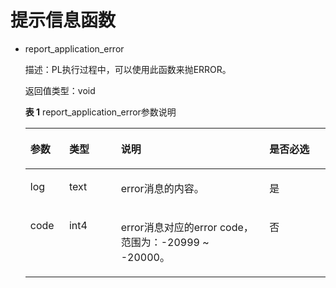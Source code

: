 # 提示信息函数<a name="ZH-CN_TOPIC_0311139290"></a>

-   report\_application\_error

    描述：PL执行过程中，可以使用此函数来抛ERROR。

    返回值类型：void

    **表 1**  report\_application\_error参数说明

    <a name="table72726123513"></a>
    <table><thead align="left"><tr id="row6312265356"><th class="cellrowborder" valign="top" width="12.93%" id="mcps1.2.5.1.1"><p id="p64102615355"><a name="p64102615355"></a><a name="p64102615355"></a>参数</p>
    </th>
    <th class="cellrowborder" valign="top" width="17.24%" id="mcps1.2.5.1.2"><p id="p7432653516"><a name="p7432653516"></a><a name="p7432653516"></a>类型</p>
    </th>
    <th class="cellrowborder" valign="top" width="49.46%" id="mcps1.2.5.1.3"><p id="p195182683510"><a name="p195182683510"></a><a name="p195182683510"></a>说明</p>
    </th>
    <th class="cellrowborder" valign="top" width="20.369999999999997%" id="mcps1.2.5.1.4"><p id="p9532653511"><a name="p9532653511"></a><a name="p9532653511"></a>是否必选</p>
    </th>
    </tr>
    </thead>
    <tbody><tr id="row56182615359"><td class="cellrowborder" valign="top" width="12.93%" headers="mcps1.2.5.1.1 "><p id="p1262262359"><a name="p1262262359"></a><a name="p1262262359"></a>log</p>
    </td>
    <td class="cellrowborder" valign="top" width="17.24%" headers="mcps1.2.5.1.2 "><p id="p66326123510"><a name="p66326123510"></a><a name="p66326123510"></a>text</p>
    </td>
    <td class="cellrowborder" valign="top" width="49.46%" headers="mcps1.2.5.1.3 "><p id="p24733307504"><a name="p24733307504"></a><a name="p24733307504"></a>error消息的内容。</p>
    </td>
    <td class="cellrowborder" valign="top" width="20.369999999999997%" headers="mcps1.2.5.1.4 "><p id="p116626123514"><a name="p116626123514"></a><a name="p116626123514"></a>是</p>
    </td>
    </tr>
    <tr id="row13632653510"><td class="cellrowborder" valign="top" width="12.93%" headers="mcps1.2.5.1.1 "><p id="p469261359"><a name="p469261359"></a><a name="p469261359"></a>code</p>
    </td>
    <td class="cellrowborder" valign="top" width="17.24%" headers="mcps1.2.5.1.2 "><p id="p127112613359"><a name="p127112613359"></a><a name="p127112613359"></a>int4</p>
    </td>
    <td class="cellrowborder" valign="top" width="49.46%" headers="mcps1.2.5.1.3 "><p id="p325204111506"><a name="p325204111506"></a><a name="p325204111506"></a>error消息对应的error code，范围为：-20999 ~ -20000。</p>
    </td>
    <td class="cellrowborder" valign="top" width="20.369999999999997%" headers="mcps1.2.5.1.4 "><p id="p18762615357"><a name="p18762615357"></a><a name="p18762615357"></a>否</p>
    </td>
    </tr>
    </tbody>
    </table>


